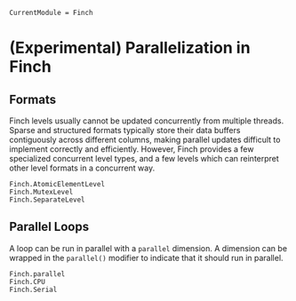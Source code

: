 ```@meta
CurrentModule = Finch
```

# (Experimental) Parallelization in Finch

## Formats

Finch levels usually cannot be updated concurrently from multiple threads.
Sparse and structured formats typically store their data buffers contiguously
across different columns, making parallel updates difficult to implement
correctly and efficiently. However, Finch provides a few specialized concurrent
level types, and a few levels which can reinterpret other level formats in a
concurrent way.

```@docs
Finch.AtomicElementLevel
Finch.MutexLevel
Finch.SeparateLevel
```

## Parallel Loops

A loop can be run in parallel with a `parallel` dimension. A dimension can be
wrapped in the `parallel()` modifier to indicate that it should run in parallel.

```@docs
Finch.parallel
Finch.CPU
Finch.Serial
```
